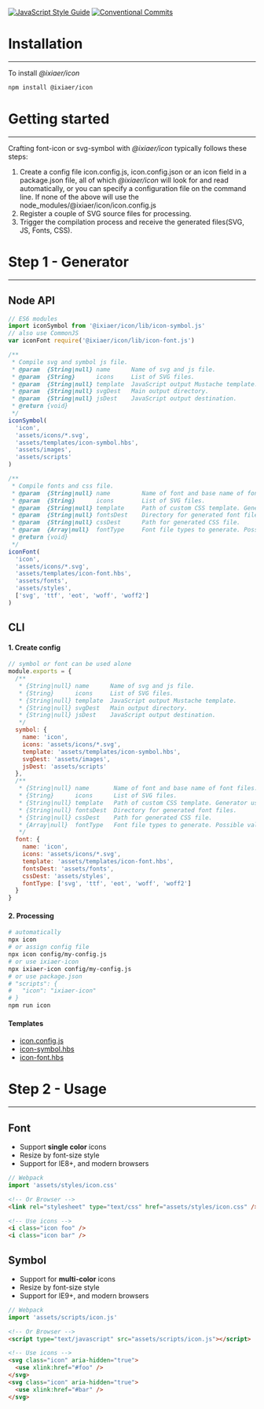[![JavaScript Style Guide](https://img.shields.io/badge/code_style-standard-brightgreen.svg)](https://standardjs.com) [![Conventional Commits](https://img.shields.io/badge/Conventional%20Commits-1.0.0-yellow.svg)](https://conventionalcommits.org)

# Installation
---

To install *@ixiaer/icon*

```bash
npm install @ixiaer/icon
```

# Getting started
---

Crafting font-icon or svg-symbol with *@ixiaer/icon* typically follows these steps:

1. Create a config file icon.config.js, icon.config.json or an icon field in a package.json file, all of which *@ixiaer/icon* will look for and read automatically, or you can specify a configuration file on the command line. If none of the above will use the node_modules/@ixiaer/icon/icon.config.js
2. Register a couple of SVG source files for processing.
3. Trigger the compilation process and receive the generated files(SVG, JS, Fonts, CSS).

# Step 1 - Generator
---

## Node API

```javascript
// ES6 modules
import iconSymbol from '@ixiaer/icon/lib/icon-symbol.js'
// also use CommonJS
var iconFont require('@ixiaer/icon/lib/icon-font.js')

/**
 * Compile svg and symbol js file.
 * @param  {String|null} name      Name of svg and js file.
 * @param  {String}      icons     List of SVG files.
 * @param  {String|null} template  JavaScript output Mustache template.
 * @param  {String|null} svgDest   Main output directory.
 * @param  {String|null} jsDest    JavaScript output destination.
 * @return {void}
 */
iconSymbol(
  'icon',
  'assets/icons/*.svg',
  'assets/templates/icon-symbol.hbs',
  'assets/images',
  'assets/scripts'
)

/**
 * Compile fonts and css file.
 * @param  {String|null} name         Name of font and base name of font files.
 * @param  {String}      icons        List of SVG files.
 * @param  {String|null} template     Path of custom CSS template. Generator uses handlebars templates.
 * @param  {String|null} fontsDest    Directory for generated font files.
 * @param  {String|null} cssDest      Path for generated CSS file.
 * @param  {Array|null}  fontType     Font file types to generate. Possible values: [svg, ttf, woff, woff2, eot].
 * @return {void}
 */
iconFont(
  'icon',
  'assets/icons/*.svg',
  'assets/templates/icon-font.hbs',
  'assets/fonts',
  'assets/styles',
  ['svg', 'ttf', 'eot', 'woff', 'woff2']
)
```

## CLI

#### 1. Create config

```javascript
// symbol or font can be used alone
module.exports = {
  /**
   * {String|null} name      Name of svg and js file.
   * {String}      icons     List of SVG files.
   * {String|null} template  JavaScript output Mustache template.
   * {String|null} svgDest   Main output directory.
   * {String|null} jsDest    JavaScript output destination.
   */
  symbol: {
    name: 'icon',
    icons: 'assets/icons/*.svg',
    template: 'assets/templates/icon-symbol.hbs',
    svgDest: 'assets/images',
    jsDest: 'assets/scripts'
  },
  /**
   * {String|null} name       Name of font and base name of font files.
   * {String}      icons      List of SVG files.
   * {String|null} template   Path of custom CSS template. Generator uses handlebars templates.
   * {String|null} fontsDest  Directory for generated font files.
   * {String|null} cssDest    Path for generated CSS file.
   * {Array|null}  fontType   Font file types to generate. Possible values: [svg, ttf, woff, woff2, eot].
   */
  font: {
    name: 'icon',
    icons: 'assets/icons/*.svg',
    template: 'assets/templates/icon-font.hbs',
    fontsDest: 'assets/fonts',
    cssDest: 'assets/styles',
    fontType: ['svg', 'ttf', 'eot', 'woff', 'woff2']
  }
}
```

#### 2. Processing

```bash
# automatically
npx icon
# or assign config file
npx icon config/my-config.js
# or use ixiaer-icon
npx ixiaer-icon config/my-config.js
# or use package.json
# "scripts": {
#   "icon": "ixiaer-icon"
# }
npm run icon
```

#### Templates

* [icon.config.js](icon.config.js)
* [icon-symbol.hbs](templates/icon-symbol.hbs)
* [icon-font.hbs](templates/icon-font.hbs)

# Step 2 - Usage
---

## Font

* Support **single color** icons
* Resize by font-size style
* Support for IE8+, and modern browsers

```javascript
// Webpack
import 'assets/styles/icon.css'
```

```html
<!-- Or Browser -->
<link rel="stylesheet" type="text/css" href="assets/styles/icon.css" />
```

```html
<!-- Use icons -->
<i class="icon foo" />
<i class="icon bar" />
```

## Symbol

* Support for **multi-color** icons
* Resize by font-size style
* Support for IE9+, and modern browsers

```javascript
// Webpack
import 'assets/scripts/icon.js'
```

```html
<!-- Or Browser -->
<script type="text/javascript" src="assets/scripts/icon.js"></script>
```

```html
<!-- Use icons -->
<svg class="icon" aria-hidden="true">
  <use xlink:href="#foo" />
</svg>
<svg class="icon" aria-hidden="true">
  <use xlink:href="#bar" />
</svg>
```
